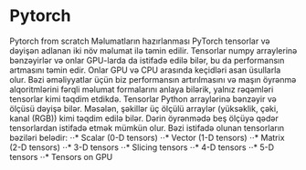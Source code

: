 # Pytorch
Pytorch from scratch
Məlumatların hazırlanması
PyTorch tensorlar və dəyişən adlanan iki növ məlumat ilə təmin edilir. Tensorlar numpy arraylerinə bənzəyirlər və onlar GPU-larda da istifadə edilə bilər, bu da performansın artmasını təmin edir. Onlar GPU və CPU arasında keçidləri asan üsullarla olur. Bəzi əməliyyatlar üçün biz performansın artırılmasını və maşın öyrənmə alqoritmlərini fərqli məlumat formalarını anlaya bilərik, yalnız rəqəmləri tensorlar kimi təqdim etdikdə. Tensorlar Python arraylərinə bənzəyir və ölçüsü dəyişə bilər. Məsələn, şəkillər üç ölçülü arraylər (yüksəklik, çəki, kanal (RGB)) kimi təqdim edilə bilər. Dərin öyrənmədə beş ölçüyə qədər tensorlardan istifadə etmək mümkün olur. Bəzi istifadə olunan tensorların bəziləri belədir:
⋅⋅* Scalar (0-D tensors)
⋅⋅* Vector (1-D tensors)
⋅⋅* Matrix (2-D tensors)
⋅⋅* 3-D tensors
⋅⋅* Slicing tensors
⋅⋅* 4-D tensors
⋅⋅* 5-D tensors
⋅⋅* Tensors on GPU
